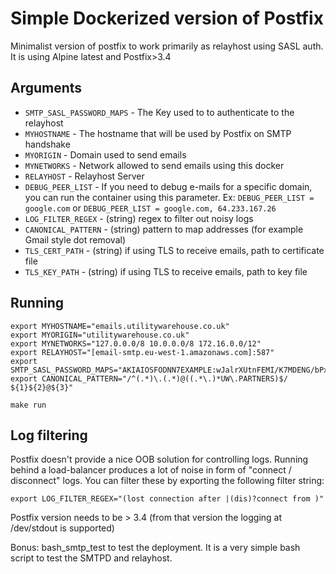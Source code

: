 # Simple Dockerized version of Postfix

Minimalist version of postfix to work primarily as relayhost using SASL auth.
It is using Alpine latest and Postfix>3.4

## Arguments

- `SMTP_SASL_PASSWORD_MAPS` - The Key used to to authenticate to the relayhost
- `MYHOSTNAME` - The hostname that will be used by Postfix on SMTP handshake
- `MYORIGIN` - Domain used to send emails
- `MYNETWORKS` - Network allowed to send emails using this docker
- `RELAYHOST` - Relayhost Server
- `DEBUG_PEER_LIST` - If you need to debug e-mails for a specific domain, you
  can run the container using this parameter. Ex: `DEBUG_PEER_LIST = google.com`
  or `DEBUG_PEER_LIST = google.com, 64.233.167.26`
- `LOG_FILTER_REGEX` - (string) regex to filter out noisy logs
- `CANONICAL_PATTERN` - (string) pattern to map addresses (for example Gmail
  style dot removal)
- `TLS_CERT_PATH` - (string) if using TLS to receive emails, path to
  certificate file
- `TLS_KEY_PATH` - (string) if using TLS to receive emails, path to
  key file

## Running

```
export MYHOSTNAME="emails.utilitywarehouse.co.uk"
export MYORIGIN="utilitywarehouse.co.uk"
export MYNETWORKS="127.0.0.0/8 10.0.0.0/8 172.16.0.0/12"
export RELAYHOST="[email-smtp.eu-west-1.amazonaws.com]:587"
export SMTP_SASL_PASSWORD_MAPS="AKIAIOSFODNN7EXAMPLE:wJalrXUtnFEMI/K7MDENG/bPxRfiCYEXAMPLEKEY"
export CANONICAL_PATTERN="/^(.*)\.(.*)@((.*\.)*UW\.PARTNERS)$/ ${1}${2}@${3}"

make run
```

## Log filtering

Postfix doesn't provide a nice OOB solution for controlling logs. Running
behind a load-balancer produces a lot of noise in form of "connect /
disconnect" logs. You can filter these by exporting the following filter
string:

```
export LOG_FILTER_REGEX="(lost connection after |(dis)?connect from )"
```

Postfix version needs to be > 3.4 (from that version the logging at /dev/stdout
is supported)

Bonus: bash_smtp_test to test the deployment. It is a very simple bash script
to test the SMTPD and relayhost.
